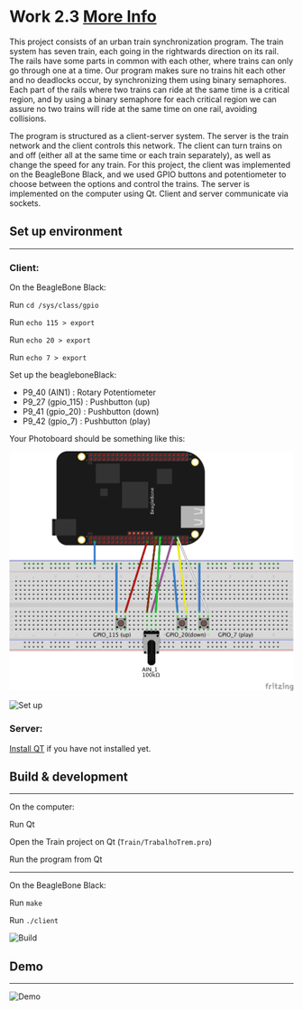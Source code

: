 # Work 2.3 [More Info](./Documents/Lab_Trabalho_2.3.pdf)
<!--https://github.com/raquel-oliveira/operational-systems/files/1066093/Lab_Trabalho_2.3.pdf-->

This project consists of an urban train synchronization program. The train system has seven train, each going in the rightwards direction
on its rail. The rails have some parts in common with each other, where trains can only go through one at a time. Our program makes sure
no trains hit each other and no deadlocks occur, by synchronizing them using binary semaphores. Each part of the rails where two trains
can ride at the same time is a critical region, and by using a binary semaphore for each critical region we can assure no two trains will
ride at the same time on one rail, avoiding collisions.

The program is structured as a client-server system. The server is the train network and the client controls this network. The client can
turn trains on and off (either all at the same time or each train separately), as well as change the speed for any train. For this project,
the client was implemented on the BeagleBone Black, and we used GPIO buttons and potentiometer to choose between the options and control
the trains. The server is implemented on the computer using Qt. Client and server communicate via sockets.

## Set up environment
---

### Client:
On the BeagleBone Black:

Run `cd /sys/class/gpio`

Run `echo 115 > export`

Run `echo 20 > export`

Run `echo 7 > export`

Set up the beagleboneBlack:
 - P9_40 (AIN1) : Rotary Potentiometer
 - P9_27 (gpio_115) : Pushbutton (up)
 - P9_41 (gpio_20) : Pushbutton (down)
 - P9_42 (gpio_7) : Pushbutton (play)

Your Photoboard should be something like this:

![alt tag](Documents/Client_bb.png?raw=true "Configuration")
<!-- ![Protoboard] (https://user-images.githubusercontent.com/6775247/27006026-0ec42d36-4e01-11e7-8485-f85b6d473d5c.png)-->

![Set up](https://user-images.githubusercontent.com/6775247/27005806-bd257e70-4dfc-11e7-83d7-c8f8ee261466.gif)

### Server:

[Install QT](https://www.qt.io/download/) if you have not installed yet.


## Build & development
---

On the computer:

Run Qt

Open the Train project on Qt (`Train/TrabalhoTrem.pro`)

Run the program from Qt

---

On the BeagleBone Black:

Run `make`

Run `./client`

![Build](https://user-images.githubusercontent.com/6775247/27005809-c249d77a-4dfc-11e7-862e-c2b325c014d9.gif)

## Demo
---
![Demo](https://user-images.githubusercontent.com/6775247/27005773-dc329fc4-4dfb-11e7-906d-6ced92713bd8.gif)
